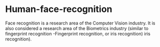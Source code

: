 # Human-face-recognition
Face recognition is a research area of the Computer Vision industry. It is also considered a research area of the Biometrics industry (similar to fingerprint recognition -Fingerprint recognition, or iris recognition) iris recognition).
